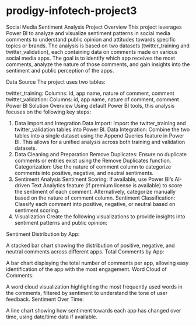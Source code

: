 # prodigy-infotech-project3
Social Media Sentiment Analysis
Project Overview
This project leverages Power BI to analyze and visualize sentiment patterns in social media comments to understand public opinion and attitudes towards specific topics or brands. The analysis is based on two datasets (twitter_training and twitter_validation), each containing data on comments made on various social media apps. The goal is to identify which app receives the most comments, analyze the nature of those comments, and gain insights into the sentiment and public perception of the apps.

Data Source
The project uses two tables:

twitter_training:
Columns: id, app name, nature of comment, comment
twitter_validation:
Columns: id, app name, nature of comment, comment
Power BI Solution Overview
Using default Power BI tools, this analysis focuses on the following key steps:

1. Data Import and Integration
Data Import: Import the twitter_training and twitter_validation tables into Power BI.
Data Integration: Combine the two tables into a single dataset using the Append Queries feature in Power BI. This allows for a unified analysis across both training and validation datasets.
2. Data Cleaning and Preparation
Remove Duplicates: Ensure no duplicate comments or entries exist using the Remove Duplicates function.
Categorization: Use the nature of comment column to categorize comments into positive, negative, and neutral sentiments.
3. Sentiment Analysis
Sentiment Scoring: If available, use Power BI’s AI-driven Text Analytics feature (if premium license is available) to score the sentiment of each comment. Alternatively, categorize manually based on the nature of comment column.
Sentiment Classification: Classify each comment into positive, negative, or neutral based on sentiment scoring.
4. Visualization
Create the following visualizations to provide insights into sentiment patterns and public opinion:

Sentiment Distribution by App:

A stacked bar chart showing the distribution of positive, negative, and neutral comments across different apps.
Total Comments by App:

A bar chart displaying the total number of comments per app, allowing easy identification of the app with the most engagement.
Word Cloud of Comments:

A word cloud visualization highlighting the most frequently used words in the comments, filtered by sentiment to understand the tone of user feedback.
Sentiment Over Time:

A line chart showing how sentiment towards each app has changed over time, using date/time data if available.
